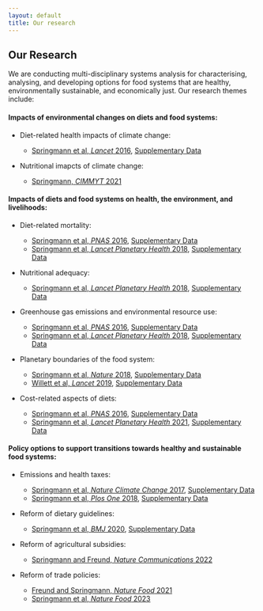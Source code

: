 ```yaml
---
layout: default
title: Our research
---
```


## Our Research

We are conducting multi-disciplinary systems analysis for characterising, analysing, and developing options for food systems that are healthy, environmentally sustainable, and economically just. Our research themes include: 


#### **Impacts of environmental changes on diets and food systems:**

- Diet-related health impacts of climate change:
  - [Springmann et al, *Lancet* 2016](https://www.thelancet.com/journals/lancet/article/PIIS0140-6736(15)01156-3/abstract), [Supplementary Data](https://ars.els-cdn.com/content/image/1-s2.0-S0140673615011563-mmc1.pdf)

- Nutritional imapcts of climate change:
  - [Springmann, *CIMMYT* 2021](https://repository.cimmyt.org/handle/10883/21778)


#### **Impacts of diets and food systems on health, the environment, and livelihoods:**

- Diet-related mortality:
  - [Springmann et al, *PNAS* 2016](https://www.pnas.org/doi/10.1073/pnas.1523119113), [Supplementary Data](https://ora.ox.ac.uk/objects/uuid:631b22ca-bcd9-4eea-857b-8df05f8d1398)
  - [Springmann et al, *Lancet Planetary Health* 2018](https://www.thelancet.com/journals/lanplh/article/piis2542-5196(18)30206-7/fulltext), [Supplementary Data](https://ora.ox.ac.uk/objects/uuid:22032714-8338-4c52-b5d8-ea1ebb254c1c)

- Nutritional adequacy:
  - [Springmann et al, *Lancet Planetary Health* 2018](https://www.thelancet.com/journals/lanplh/article/piis2542-5196(18)30206-7/fulltext), [Supplementary Data](https://ora.ox.ac.uk/objects/uuid:22032714-8338-4c52-b5d8-ea1ebb254c1c)

- Greenhouse gas emissions and environmental resource use:
  - [Springmann et al, *PNAS* 2016](https://www.pnas.org/doi/10.1073/pnas.1523119113), [Supplementary Data](https://ora.ox.ac.uk/objects/uuid:631b22ca-bcd9-4eea-857b-8df05f8d1398)
  - [Springmann et al, *Lancet Planetary Health* 2018](https://www.thelancet.com/journals/lanplh/article/piis2542-5196(18)30206-7/fulltext), [Supplementary Data](https://ora.ox.ac.uk/objects/uuid:22032714-8338-4c52-b5d8-ea1ebb254c1c)

- Planetary boundaries of the food system: 
  - [Springmann et al, *Nature* 2018](https://www.nature.com/articles/s41586-018-0594-0), [Supplementary Data](https://ora.ox.ac.uk/objects/uuid:d9676f6b-abba-48fd-8d94-cc8c0dc546a2)
  - [Willett et al, *Lancet* 2019](https://www.thelancet.com/journals/lancet/article/PIIS0140-6736(18)31788-4/abstract), [Supplementary Data](https://ora.ox.ac.uk/objects/uuid:b5a8c0c6-293c-4420-90a7-f9195d6631fa)

- Cost-related aspects of diets:
  - [Springmann et al, *PNAS* 2016](https://www.pnas.org/doi/10.1073/pnas.1523119113), [Supplementary Data](https://ora.ox.ac.uk/objects/uuid:631b22ca-bcd9-4eea-857b-8df05f8d1398)
  - [Springmann et al, *Lancet Planetary Health* 2021](https://www.thelancet.com/journals/lanplh/article/PIIS2542-5196(21)00251-5/fulltext), [Supplementary Data](https://ora.ox.ac.uk/objects/uuid:95ab5488-5945-4e83-8871-9c54fa2943e5)


#### **Policy options to support transitions towards healthy and sustainable food systems:**

- Emissions and health taxes:
  - [Springmann et al, *Nature Climate Change* 2017](https://www.nature.com/articles/nclimate3155), [Supplementary Data](https://ora.ox.ac.uk/objects/uuid:39e07a40-ceaa-4e1f-82cb-5fb3bf70c7ed)
  - [Springmann et al, *Plos One* 2018](https://journals.plos.org/plosone/article?id=10.1371/journal.pone.0204139), [Supplementary Data](https://ora.ox.ac.uk/objects/uuid:614f6a5c-f3d2-4f9a-b177-dbaf0f5cb165)

- Reform of dietary guidelines:
  - [Springmann et al, *BMJ* 2020](https://www.bmj.com/content/370/bmj.m2322), [Supplementary Data](https://ora.ox.ac.uk/objects/uuid:bbf756dd-5556-41f6-b969-a9bee18cdb21)

- Reform of agricultural subsidies:
  - [Springmann and Freund, *Nature Communications* 2022](https://www.nature.com/articles/s41467-021-27645-2)

- Reform of trade policies:
  - [Freund and Springmann, *Nature Food* 2021](https://www.nature.com/articles/s43016-021-00306-9)
  - [Springmann et al, *Nature Food* 2023](https://www.nature.com/articles/s43016-023-00852-4)
